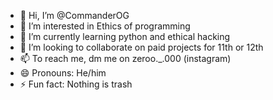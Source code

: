 - 👋 Hi, I’m @CommanderOG
- 👀 I’m interested in Ethics of programming
- 🌱 I’m currently learning python and ethical hacking 
- 💞️ I’m looking to collaborate on paid projects for 11th or 12th
- 📫 To reach me, dm me on zeroo._.000 (instagram)
- 😄 Pronouns: He/him
- ⚡ Fun fact: Nothing is trash

<!---
CommanderOG/CommanderOG is a ✨ special ✨ repository because its `README.md` (this file) appears on your GitHub profile.
You can click the Preview link to take a look at your changes.
--->
